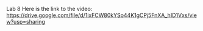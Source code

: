 Lab 8
Here is the link to the video: https://drive.google.com/file/d/1ixFCW80kYSo44K1gCPj5FnXA_hID1Vxs/view?usp=sharing
